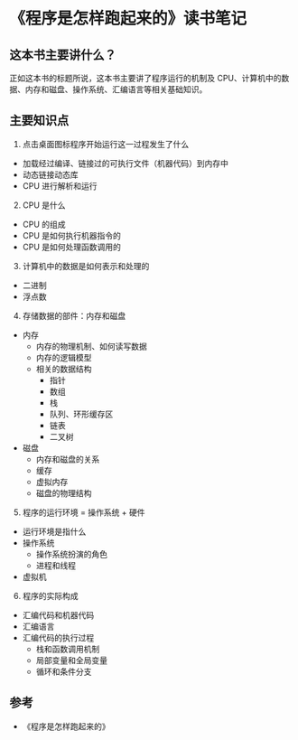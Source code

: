 # 《程序是怎样跑起来的》读书笔记

## 这本书主要讲什么？
正如这本书的标题所说，这本书主要讲了程序运行的机制及 CPU、计算机中的数据、内存和磁盘、操作系统、汇编语言等相关基础知识。

## 主要知识点
1. 点击桌面图标程序开始运行这一过程发生了什么

- 加载经过编译、链接过的可执行文件（机器代码）到内存中
- 动态链接动态库
- CPU 进行解析和运行

2. CPU 是什么

- CPU 的组成
- CPU 是如何执行机器指令的
- CPU 是如何处理函数调用的


3. 计算机中的数据是如何表示和处理的

- 二进制
- 浮点数

4. 存储数据的部件：内存和磁盘

- 内存
  - 内存的物理机制、如何读写数据
  - 内存的逻辑模型
  - 相关的数据结构
    - 指针
    - 数组
    - 栈
    - 队列、环形缓存区
    - 链表
    - 二叉树
- 磁盘
  - 内存和磁盘的关系
  - 缓存
  - 虚拟内存
  - 磁盘的物理结构
  
  
5. 程序的运行环境 = 操作系统 + 硬件

- 运行环境是指什么
- 操作系统
  - 操作系统扮演的角色
  - 进程和线程
- 虚拟机


6. 程序的实际构成

- 汇编代码和机器代码
- 汇编语言
- 汇编代码的执行过程
  - 栈和函数调用机制
  - 局部变量和全局变量
  - 循环和条件分支


## 参考
- 《程序是怎样跑起来的》
